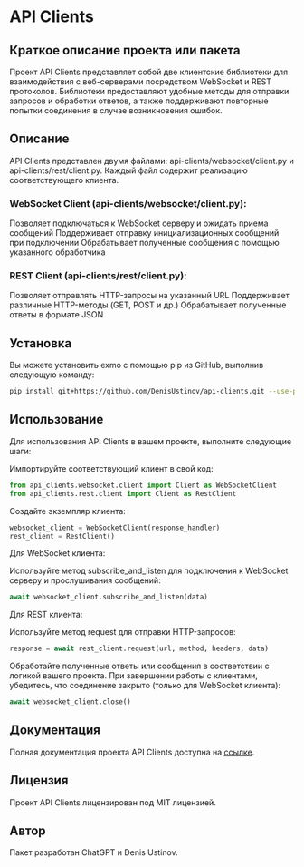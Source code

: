 # API Clients

## Краткое описание проекта или пакета

Проект API Clients представляет собой две клиентские библиотеки для взаимодействия с веб-серверами посредством WebSocket и REST протоколов. Библиотеки предоставляют удобные методы для отправки запросов и обработки ответов, а также поддерживают повторные попытки соединения в случае возникновения ошибок.

## Описание

API Clients представлен двумя файлами: api-clients/websocket/client.py и api-clients/rest/client.py. Каждый файл содержит реализацию соответствующего клиента.

### WebSocket Client (api-clients/websocket/client.py):

Позволяет подключаться к WebSocket серверу и ожидать приема сообщений
Поддерживает отправку инициализационных сообщений при подключении
Обрабатывает полученные сообщения с помощью указанного обработчика

### REST Client (api-clients/rest/client.py):

Позволяет отправлять HTTP-запросы на указанный URL
Поддерживает различные HTTP-методы (GET, POST и др.)
Обрабатывает полученные ответы в формате JSON

## Установка
Вы можете установить exmo с помощью pip из GitHub, выполнив следующую команду:
```bash
pip install git+https://github.com/DenisUstinov/api-clients.git --use-pep517
```

## Использование

Для использования API Clients в вашем проекте, выполните следующие шаги:

Импортируйте соответствующий клиент в свой код:
```python
from api_clients.websocket.client import Client as WebSocketClient
from api_clients.rest.client import Client as RestClient
```


Создайте экземпляр клиента:
```python
websocket_client = WebSocketClient(response_handler)
rest_client = RestClient()
```

Для WebSocket клиента:

Используйте метод subscribe_and_listen для подключения к WebSocket серверу и прослушивания сообщений:
```python
await websocket_client.subscribe_and_listen(data)
```

Для REST клиента:

Используйте метод request для отправки HTTP-запросов:
```python
response = await rest_client.request(url, method, headers, data)
```

Обработайте полученные ответы или сообщения в соответствии с логикой вашего проекта.
При завершении работы с клиентами, убедитесь, что соединение закрыто (только для WebSocket клиента):

```python
await websocket_client.close()
```

## Документация

Полная документация проекта API Clients доступна на [ссылке](https://github.com/DenisUstinov/api-clients/blob/main/README.md).

## Лицензия

Проект API Clients лицензирован под MIT лицензией.

## Автор
Пакет разработан ChatGPT и Denis Ustinov.